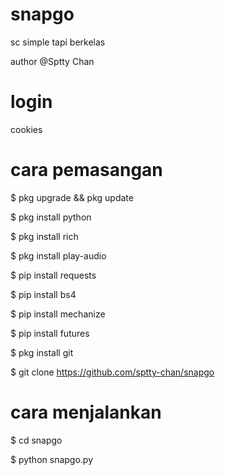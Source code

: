 # snapgo
sc simple tapi berkelas

author @Sptty Chan
# login
cookies
# cara pemasangan
$ pkg upgrade && pkg update

$ pkg install python

$ pkg install rich

$ pkg install play-audio

$ pip install requests

$ pip install bs4

$ pip install mechanize

$ pip install futures

$ pkg install git

$ git clone https://github.com/sptty-chan/snapgo
# cara menjalankan
$ cd snapgo

$ python snapgo.py
